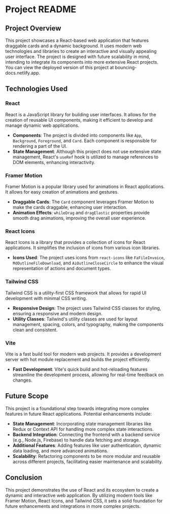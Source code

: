 # Project README

## Project Overview
This project showcases a React-based web application that features draggable cards and a dynamic background. It uses modern web technologies and libraries to create an interactive and visually appealing user interface. The project is designed with future scalability in mind, intending to integrate its components into more extensive React projects. You can view the deployed version of this project at bouncing-docs.netlify.app.

## Technologies Used

### React
React is a JavaScript library for building user interfaces. It allows for the creation of reusable UI components, making it efficient to develop and manage dynamic web applications.
- **Components**: The project is divided into components like `App`, `Background`, `Foreground`, and `Card`. Each component is responsible for rendering a part of the UI.
- **State Management**: Although this project does not use extensive state management, React's `useRef` hook is utilized to manage references to DOM elements, enhancing interactivity.

### Framer Motion
Framer Motion is a popular library used for animations in React applications. It allows for easy creation of animations and gestures.
- **Draggable Cards**: The `Card` component leverages Framer Motion to make the cards draggable, enhancing user interaction.
- **Animation Effects**: `whileDrag` and `dragElastic` properties provide smooth drag animations, improving the overall user experience.

### React Icons
React Icons is a library that provides a collection of icons for React applications. It simplifies the inclusion of icons from various icon libraries.
- **Icons Used**: The project uses icons from `react-icons` like `FaFileInvoice`, `MdOutlineFileDownload`, and `AiOutlineCloseCircle` to enhance the visual representation of actions and document types.

### Tailwind CSS
Tailwind CSS is a utility-first CSS framework that allows for rapid UI development with minimal CSS writing.
- **Responsive Design**: The project uses Tailwind CSS classes for styling, ensuring a responsive and modern design.
- **Utility Classes**: Tailwind's utility classes are used for layout management, spacing, colors, and typography, making the components clean and consistent.

### Vite
Vite is a fast build tool for modern web projects. It provides a development server with hot module replacement and builds the project efficiently.
- **Fast Development**: Vite's quick build and hot-reloading features streamline the development process, allowing for real-time feedback on changes.

## Future Scope
This project is a foundational step towards integrating more complex features in future React applications. Potential enhancements include:
- **State Management**: Incorporating state management libraries like Redux or Context API for handling more complex state interactions.
- **Backend Integration**: Connecting the frontend with a backend service (e.g., Node.js, Firebase) to handle data fetching and storage.
- **Additional Features**: Adding features like user authentication, dynamic data loading, and more advanced animations.
- **Scalability**: Refactoring components to be more modular and reusable across different projects, facilitating easier maintenance and scalability.

## Conclusion
This project demonstrates the use of React and its ecosystem to create a dynamic and interactive web application. By utilizing modern tools like Framer Motion, React Icons, and Tailwind CSS, it sets a solid foundation for future enhancements and integrations in more complex projects.

